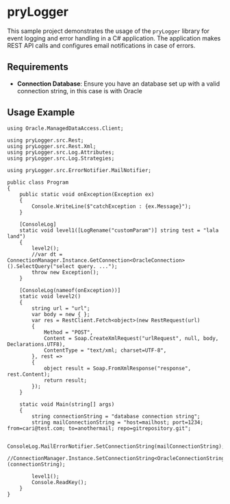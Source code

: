 # pryLogger

This sample project demonstrates the usage of the `pryLogger` library for event logging and error handling in a C# application. The application makes REST API calls and configures email notifications in case of errors.

## Requirements

- **Connection Database**: Ensure you have an database set up with a valid connection string, in this case is with Oracle

## Usage Example

```csharpusing System;
using Oracle.ManagedDataAccess.Client;

using pryLogger.src.Rest;
using pryLogger.src.Rest.Xml;
using pryLogger.src.Log.Attributes;
using pryLogger.src.Log.Strategies;

using pryLogger.src.ErrorNotifier.MailNotifier;

public class Program
{
    public static void onException(Exception ex)
    {
        Console.WriteLine($"catchException : {ex.Message}");
    }

    [ConsoleLog]
    static void level1([LogRename("customParam")] string test = "lala land")
    {
        level2();
        //var dt = ConnectionManager.Instance.GetConnection<OracleConnection>().SelectQuery("select query. ...");
        throw new Exception();
    }

    [ConsoleLog(nameof(onException))]
    static void level2()
    {
        string url = "url";
        var body = new { };
        var res = RestClient.Fetch<object>(new RestRequest(url)
        {
            Method = "POST",
            Content = Soap.CreateXmlRequest("urlRequest", null, body, Declarations.UTF8),
            ContentType = "text/xml; charset=UTF-8",
        }, rest =>
        {
            object result = Soap.FromXmlResponse("response", rest.Content);
            return result;
        });
    }

    static void Main(string[] args)
    {
        string connectionString = "database connection string";
        string mailConnectionString = "host=mailhost; port=1234; from=cari@test.com; to=anothermail; repo=gitrepository.git";

        ConsoleLog.MailErrorNotifier.SetConnectionString(mailConnectionString);
        //ConnectionManager.Instance.SetConnectionString<OracleConnectionStringBuilder>(connectionString);

        level1();
        Console.ReadKey();
    }
}
